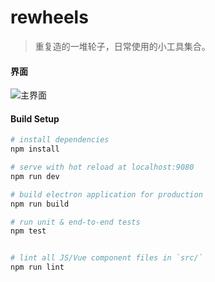 # rewheels

> 重复造的一堆轮子，日常使用的小工具集合。

#### 界面

![主界面](https://raw.githubusercontent.com/shavenG/rewheels/master/static/main.png)


#### Build Setup

``` bash
# install dependencies
npm install

# serve with hot reload at localhost:9080
npm run dev

# build electron application for production
npm run build

# run unit & end-to-end tests
npm test


# lint all JS/Vue component files in `src/`
npm run lint

```

